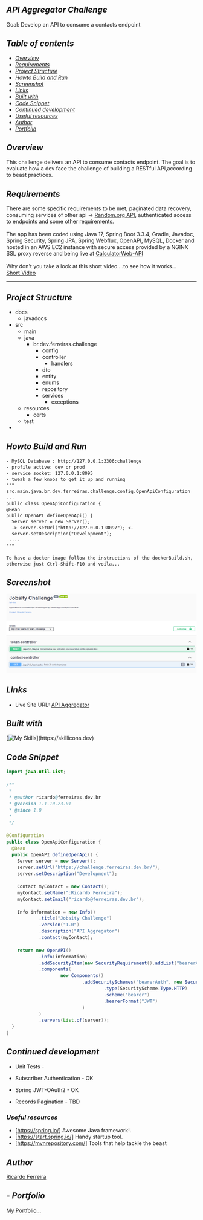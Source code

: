 ## _API Aggregator Challenge_ <br />
Goal: Develop an API to consume a contacts endpoint 

## _Table of contents_

- [_Overview_](#overview)
- [_Requirements_](#requirements)
- [_Project Structure_](#requirements)
- [_Howto Build and Run_](#requirements)
- [_Screenshot_](#screenshot)
- [_Links_](...)
- [_Built with_](#built-with)
- [_Code Snippet_](#requirements)
- [_Continued development_](#continued-development)
- [_Useful resources_](#useful-resources)
- [_Author_](#requirements)
- [_Portfolio_](#requirements)

## _Overview_

This challenge delivers an API to consume contacts endpoint. 
The goal is to evaluate how a dev face the challenge of
building a RESTful API,according to beast practices.
<br />

## _Requirements_

There are some specific requirements to be met, paginated data recovery, 
consuming services of other api -> <a href="https://k-messages-api.herokuapp.com" target="_blank">Random.org API</a>, authenticated access to endpoints and some other requirements.<br />
<br />
The app has been coded using Java 17, Spring Boot 3.3.4, Gradle, Javadoc, Spring Security, Spring JPA, Spring Webflux,
OpenAPI, MySQL, Docker and hosted in an AWS EC2 instance with secure access provided
by a NGINX SSL proxy reverse and being live at <a href="https://challenge.ferreiras.dev.br/swagger-ui/index.html" target="_blank">CalculatorWeb-API</a> <br />
<br />
Why don't you take a look at this short video....to see how it works...
<br />
<a href="https://youtu.be/CUdN-P-14So" target="_blank">Short Video</a>
<hr />

## _Project Structure_
- docs
   - javadocs
- src
    - main
    - java
        - br.dev.ferreiras.challenge
            - config
            - controller
              - handlers 
            - dto
            - entity
            - enums
            - repository
            - services
              - exceptions
    - resources
        - certs
    - test
-

## _Howto Build and Run_

  ```
  - MySQL Database : http://127.0.0.1:3306:challenge
  - profile active: dev or prod
  - service socket: 127.0.0.1:8095
  - tweak a few knobs to get it up and running
  """
  src.main.java.br.dev.ferreiras.challenge.config.OpenApiConfiguration
  ...
  public class OpenApiConfiguration {
  @Bean
  public OpenAPI defineOpenApi() {
    Server server = new Server();
    -> server.setUrl("http://127.0.0.1:8097"); <-
    server.setDescription("Development");
   ....
  """
  
  To have a docker image follow the instructions of the dockerBuild.sh,
  otherwise just Ctrl-Shift-F10 and voila...

```

## _Screenshot_

[![](./jobsity.png)]()

## _Links_

- Live Site URL: <a href="https://challenge.ferreiras.dev.br/swagger-ui/index.html" target="_blank">API Aggregator</a>

## _Built with_

[![My Skills](https://skillicons.dev/icons?i=java,spring,mysql,gradle,docker,redhat,aws,idea,git,github,)](https://skillicons.dev)

## _Code Snippet_

```java
import java.util.List;

/**
 * 
 * @author ricardo@ferreiras.dev.br
 * @version 1.1.10.23.01
 * @since 1.0
 *
 */

@Configuration
public class OpenApiConfiguration {
  @Bean
  public OpenAPI defineOpenApi() {
    Server server = new Server();
    server.setUrl("https://challenge.ferreiras.dev.br/");
    server.setDescription("Development");

    Contact myContact = new Contact();
    myContact.setName(":Ricardo Ferreira");
    myContact.setEmail("ricardo@ferreiras.dev.br");

    Info information = new Info()
            .title("Jobsity Challenge")
            .version("1.0")
            .description("API Aggregator")
            .contact(myContact);

    return new OpenAPI()
            .info(information)
            .addSecurityItem(new SecurityRequirement().addList("bearerAuth"))
            .components(
                    new Components()
                            .addSecuritySchemes("bearerAuth", new SecurityScheme()
                                    .type(SecurityScheme.Type.HTTP)
                                    .scheme("bearer")
                                    .bearerFormat("JWT")
                            )
            )
            .servers(List.of(server));
  }
}

``` 

## _Continued development_

- Unit Tests -

- Subscriber Authentication - OK
- Spring JWT-OAuth2 - OK
- Records Pagination - TBD

### _Useful resources_

- [https://spring.io/] Awesome Java framework!.
- [https://start.spring.io/]  Handy startup tool.
- [https://mvnrepository.com/] Tools that help tackle the beast

## _Author_
<a href="mailto:ricardo@ferreiras.dev.br">Ricardo Ferreira</a>

## - _Portfolio_
<a href="https://www.ferreiras.dev.br" target="_blank">My Portfolio...</a>

